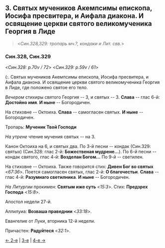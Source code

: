 
## 3. Святых мучеников Акемпсимы епископа, Иосифа пресвитера, и Аифала диакона. И освящение церкви святого великомученика Георгия в Лиде

> <*Син.328,329: тропарь мч.?, кондаки и Лит. свв.*>

### Син.328, Син.329

<*Син.328: p.70v / 72*>
<*Син.329: p.59v / 61*>

(:. Святых мучеников Акемпсимы епископа, Иосифа пресвитера, и Аифала диакона. 
И освящение церкви святого великомученика Георгия в Лиде, где положено святое его тело.

*Вечером* стихиры святого Георгия -- 3, и святых -- 3. 
**Слава** -- глас 6-й: **Достойно имя**. 
**И ныне** -- Богородичен. 

На стиховне -- Октоиха. 
**Слава** -- самогласен святых. **И ныне** -- Богородичен.

Тропарь: **Мученик Твой Господи**

*На утрене* чтение мучения святых -- на 3. 

Канон Октоиха на 6, и святых два.
По 3-й песни -- кондак (Син.329: святых) (Син.328: глас 2-й: **Божественая мудрене...**). 
По 6-й песни -- кондак святого, глас 4-й: **Возделан Богом...** 
По 9-й -- светилен.

На стиховне -- Октоиха. Также говорится стих: **Дивен Бог во святых** <*67:36*>.
Поется самогласен святых, глас 2-й: **О благочестьи**. 
**Слава** -- глас 4-й: **Разумнаго светилника**. 
**И ныне** -- Богородичен.

*На Литургии* прокимен: **Святым иже суть** <*15:3*>.
Стих: **Предзрех Господа** <*15:8*>.

Апостол недели 27-й.

Аллилуиа: **Возваша праведнии** <*33:18*>. 

Евангелие от Луки, вторника 12-й недели. 

Причастен: **Радуйтеся** <*32:1*>. 

[← 2-е](11_02_SAB.ru.md) | [3-е](README.md#3-й) | [4-е →](11_04_SAB.ru.md)
